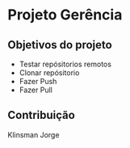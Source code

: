 # Projeto Gerência

## Objetivos do projeto
* Testar repósitorios remotos
* Clonar repósitorio
* Fazer Push
* Fazer Pull

## Contribuição
Klinsman Jorge

